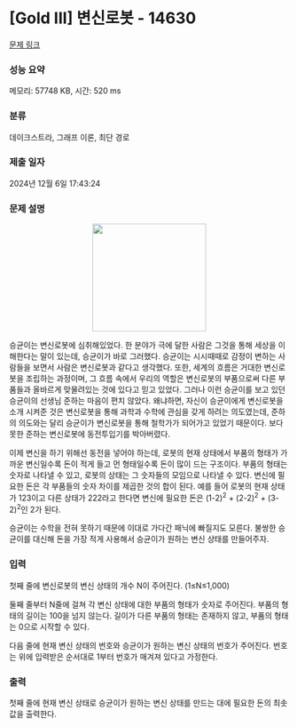 # [Gold III] 변신로봇 - 14630 

[문제 링크](https://www.acmicpc.net/problem/14630) 

### 성능 요약

메모리: 57748 KB, 시간: 520 ms

### 분류

데이크스트라, 그래프 이론, 최단 경로

### 제출 일자

2024년 12월 6일 17:43:24

### 문제 설명

<p style="text-align: center;"><img alt="" src="https://onlinejudgeimages.s3-ap-northeast-1.amazonaws.com/problem/14630/1.png" style="height:194px; width:205px"></p>

<p>승균이는 변신로봇에 심취해있었다. 한 분야가 극에 달한 사람은 그것을 통해 세상을 이해한다는 말이 있는데, 승균이가 바로 그러했다. 승균이는 시시때때로 감정이 변하는 사람들을 보면서 사람은 변신로봇과 같다고 생각했다. 또한, 세계의 흐름은 거대한 변신로봇을 조립하는 과정이며, 그 흐름 속에서 우리의 역할은 변신로봇의 부품으로써 다른 부품들과 올바르게 맞물려있는 것에 있다고 믿고 있었다. 그러나 이런 승균이를 보고 있던 승균이의 선생님 준하는 마음이 편치 않았다. 왜냐하면, 자신이 승균이에게 변신로봇을 소개 시켜준 것은 변신로봇을 통해 과학과 수학에 관심을 갖게 하려는 의도였는데, 준하의 의도와는 달리 승균이가 변신로봇을 통해 철학가가 되어가고 있었기 때문이다. 보다 못한 준하는 변신로봇에 동전투입기를 박아버렸다.</p>

<p>이제 변신을 하기 위해선 동전을 넣어야 하는데, 로봇의 현재 상태에서 부품의 형태가 가까운 변신일수록 돈이 적게 들고 먼 형태일수록 돈이 많이 드는 구조이다. 부품의 형태는 숫자로 나타낼 수 있고, 로봇의 상태는 그 숫자들의 모임으로 나타낼 수 있다. 변신에 필요한 돈은 각 부품들의 숫자 차이를 제곱한 것의 합이 된다. 예를 들어 로봇의 현재 상태가 123이고 다른 상태가 222라고 한다면 변신에 필요한 돈은 (1-2)<sup>2</sup> + (2-2)<sup>2</sup> + (3-2)<sup>2</sup>인 2가 된다.</p>

<p>승균이는 수학을 전혀 못하기 때문에 이대로 가다간 패닉에 빠질지도 모른다. 불쌍한 승균이를 대신해 돈을 가장 적게 사용해서 승균이가 원하는 변신 상태를 만들어주자.</p>

### 입력 

 <p>첫째 줄에 변신로봇의 변신 상태의 개수 N이 주어진다. (1≤N≤1,000)</p>

<p>둘째 줄부터 N줄에 걸쳐 각 변신 상태에 대한 부품의 형태가 숫자로 주어진다. 부품의 형태의 길이는 100을 넘지 않는다. 길이가 다른 부품의 형태는 존재하지 않고, 부품의 형태는 0으로 시작할 수 있다.</p>

<p>다음 줄에 현재 변신 상태의 번호와 승균이가 원하는 변신 상태의 번호가 주어진다. 번호는 위에 입력받은 순서대로 1부터 번호가 매겨져 있다고 가정한다.</p>

### 출력 

 <p>첫째 줄에 현재 변신 상태로 승균이가 원하는 변신 상태를 만드는 대에 필요한 돈의 최솟값을 출력한다.</p>

